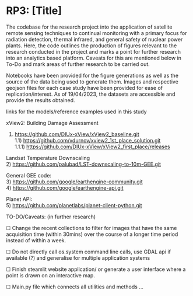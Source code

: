 # RP3: [Title]

The codebase for the research project into the application of satellite remote sensing techniques to continual monitoring with a primary focus for radiation detection, thermal infrared, and general safety of nuclear power plants. Here, the code outlines the production of figures relevant to the research conducted in the project and marks a point for further research into an analytics based platform. Caveats for this are mentioned below in To-Do and mark areas of further research to be carried out.

Notebooks have been provided for the figure generations as well as the source of the data being used to generate them. Images and respective geojson files for each case study have been provided for ease of replication/interest. As of 19/04/2023, the datasets are accessible and provide the results obtained.

links for the models/reference examples used in this study

xView2: Building Damage Assessment  
1) https://github.com/DIUx-xView/xView2_baseline.git                       
1.1) https://github.com/vdurnov/xview2_1st_place_solution.git  
1.1.1) https://github.com/DIUx-xView/xView2_first_place/releases  

Landsat Temperature Downscaling  
2) https://github.com/palubad/LST-downscaling-to-10m-GEE.git  

General GEE code:  
3) https://github.com/google/earthengine-community.git  
4) https://github.com/google/earthengine-api.git  

Planet API:    
5) https://github.com/planetlabs/planet-client-python.git  


TO-DO/Caveats: (in further research)  

☐ Change the recent collections to filter for images that have the same acquisition time (within 30mins) over the course of a longer time period instead of within a week. 

☐ Do not directly call os.system command line calls, use GDAL api if available (?) and generalise for multiple application systems

☐ Finish steamlit website application/ or generate a user interface where a point is drawn on an interactive map.

☐ Main.py file which connects all utilities and methods
...
